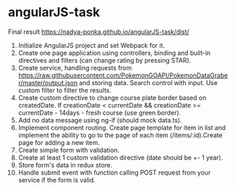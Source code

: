 # angularJS-task

Final result https://nadya-ponka.github.io/angularJS-task/dist/

1. Initialize AngularJS project and set Webpack for it.
2. Create one page application using controllers, binding and built-in directives and filters (can change rating by pressing STAR).
3. Create service, handling requests from https://raw.githubusercontent.com/PokemonGOAPI/PokemonDataGraber/master/output.json and storing data. Search control with input. Use custom filter to filter the results.
4. Create custom directive to change course plate border based on createdDate. If creationDate < currentDate && creationDate >= currentDate - 14days - fresh course (use green border).
5. Add no data message using ng-if (should mock data.ts).
6. Implement component routing. Create page template for item in list and implement the ability to go to the page of each item (/items/:id).Create page for adding a new item.
7. Create simple form with validation.
8. Create at least 1 custom validation directive (date should be +- 1 year).
9. Store form's data in redux store.
10. Handle submit event with function calling POST request from your service if the form is valid.
